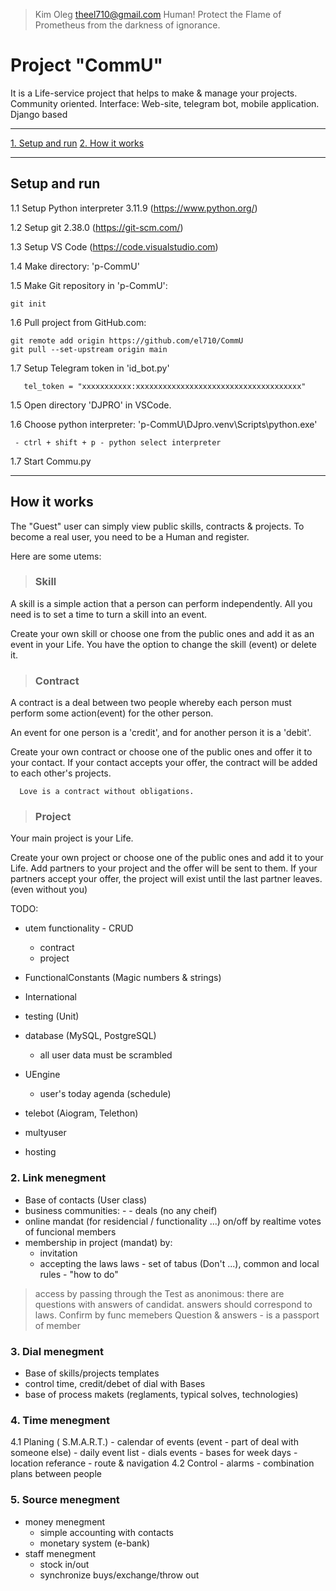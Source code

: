 >Kim Oleg <theel710@gmail.com>
Human! Protect the Flame of Prometheus from the darkness of ignorance.

# Project "CommU"

  It is a Life-service project that helps to make & manage your projects. Community oriented. Interface: Web-site, telegram bot, mobile application. Django based

---

  [1. Setup and run](#setup-and-run)
  [2. How it works](#how-it-works)

---

## Setup and run

   1.1 Setup Python interpreter 3.11.9 (<https://www.python.org/>)

   1.2 Setup git 2.38.0 (<https://git-scm.com/>)

   1.3 Setup VS Code (<https://code.visualstudio.com>)

   1.4 Make directory: 'p-CommU'

   1.5 Make Git repository in 'p-CommU':

   ```text
   git init
   ```

   1.6 Pull project from GitHub.com:

   ```text
  git remote add origin https://github.com/el710/CommU
  git pull --set-upstream origin main
   ```

   1.7 Setup Telegram token in 'id_bot.py'

   ```text
      tel_token = "xxxxxxxxxxx:xxxxxxxxxxxxxxxxxxxxxxxxxxxxxxxxxxxxx"
   ```

   1.5 Open directory 'DJPRO' in VSCode.

   1.6 Choose python interpreter: 'p-CommU\DJpro\.venv\Scripts\python.exe'

   ```text
    - ctrl + shift + p - python select interpreter
   ```
  
   1.7 Start Commu.py
  
 ---

## How it works

  The "Guest" user can simply view public skills, contracts & projects.
  To become a real user, you need to be a Human and register.

Here are some utems:

>### Skill

  A skill is a simple action that a person can perform independently.
  All you need is to set a time to turn a skill into an event.

  Create your own skill or choose one from the public ones and add it as an event in your Life.
  You have the option to change the skill (event) or delete it.

>### Contract

  A contract is a deal between two people whereby each person must perform some action(event) for the other person.

  An event for one person is a 'credit', and for another person it is a 'debit'.

  Create your own contract or choose one of the public ones and offer it to your contact.
  If your contact accepts your offer, the contract will be added to each other's projects.

```text
  Love is a contract without obligations.
```

>### Project

  Your main project is your Life.

 Create your own project or choose one of the public ones and add it to your Life.
 Add partners to your project and the offer will be sent to them.
 If your partners accept your offer, the project will exist until the last partner leaves. (even without you)

TODO:

- utem functionality - CRUD
  - contract
  - project

- FunctionalConstants (Magic numbers & strings)
- International
  
- testing (Unit)
- database (MySQL, PostgreSQL)
  - all user data must be scrambled
- UEngine
  - user's today agenda (schedule)
- telebot (Aiogram, Telethon)
- multyuser
- hosting

### 2. Link menegment

- Base of contacts (User class)
- business communities: <partner> - <hired worker> - <customer> deals (no any cheif)
- online mandat (for residencial / functionality ...) on/off by realtime votes of funcional members
- membership in project (mandat) by:
  - invitation
  - accepting the laws
      laws - set of tabus (Don't ...), common and local
      rules - "how to do"

>access by passing through the Test as anonimous:
there are questions with answers of candidat.
answers should correspond to laws.
Confirm by func memebers
Question & answers - is a passport of member

### 3. Dial menegment

- Base of skills/projects templates
- control time, credit/debet of dial with Bases
- base of process makets (reglaments, typical solves, technologies)

### 4. Time menegment

4.1 Planing ( S.M.A.R.T.)
    - calendar of events (event - part of deal with someone else)
    - daily event list
    - dials events
    - bases for week days
    - location referance
    - route & navigation
4.2 Control
    - alarms
    - combination plans between people

### 5. Source menegment

- money menegment
  - simple accounting with contacts
  - monetary system (e-bank)
- staff menegment
  - stock in/out
  - synchronize buys/exchange/throw out
